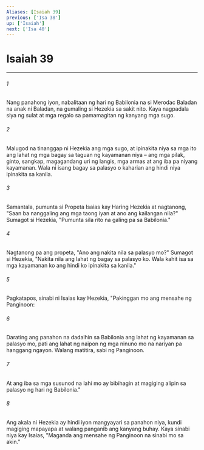 ```yaml
---
Aliases: [Isaiah 39]
previous: ['Isa 38']
up: ['Isaiah']
next: ['Isa 40']
---
```

# Isaiah 39

***






















###### 1 










Nang panahong iyon, nabalitaan ng hari ng Babilonia na si Merodac Baladan na anak ni Baladan, na gumaling si Hezekia sa sakit nito. Kaya nagpadala siya ng sulat at mga regalo sa pamamagitan ng kanyang mga sugo. 





















###### 2 










Malugod na tinanggap ni Hezekia ang mga sugo, at ipinakita niya sa mga ito ang lahat ng mga bagay sa taguan ng kayamanan niya – ang mga pilak, ginto, sangkap, magagandang uri ng langis, mga armas at ang iba pa niyang kayamanan. Wala ni isang bagay sa palasyo o kaharian ang hindi niya ipinakita sa kanila. 





















###### 3 










Samantala, pumunta si Propeta Isaias kay Haring Hezekia at nagtanong, "Saan ba nanggaling ang mga taong iyan at ano ang kailangan nila?" Sumagot si Hezekia, "Pumunta sila rito na galing pa sa Babilonia." 





















###### 4 










Nagtanong pa ang propeta, "Ano ang nakita nila sa palasyo mo?" Sumagot si Hezekia, "Nakita nila ang lahat ng bagay sa palasyo ko. Wala kahit isa sa mga kayamanan ko ang hindi ko ipinakita sa kanila." 





















###### 5 










Pagkatapos, sinabi ni Isaias kay Hezekia, "Pakinggan mo ang mensahe ng Panginoon: 





















###### 6 










Darating ang panahon na dadalhin sa Babilonia ang lahat ng kayamanan sa palasyo mo, pati ang lahat ng naipon ng mga ninuno mo na nariyan pa hanggang ngayon. Walang matitira, sabi ng Panginoon. 





















###### 7 










At ang iba sa mga susunod na lahi mo ay bibihagin at magiging alipin sa palasyo ng hari ng Babilonia." 





















###### 8 










Ang akala ni Hezekia ay hindi iyon mangyayari sa panahon niya, kundi magiging mapayapa at walang panganib ang kanyang buhay. Kaya sinabi niya kay Isaias, "Maganda ang mensahe ng Panginoon na sinabi mo sa akin."
